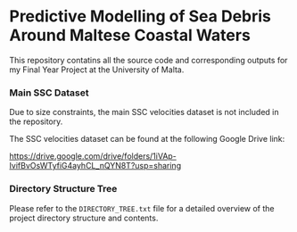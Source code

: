# Predictive Modelling of Sea Debris Around Maltese Coastal Waters

This repository contatins all the source code and corresponding outputs for my Final Year Project at the University of Malta. 

### Main SSC Dataset

Due to size constraints, the main SSC velocities dataset is not included in the repository.

The SSC velocities dataset can be found at the following Google Drive link:

https://drive.google.com/drive/folders/1iVAp-IvifBvOsWTyfiG4ayhCL_nQYN8T?usp=sharing

### Directory Structure Tree

Please refer to the `DIRECTORY_TREE.txt` file for a detailed overview of the project directory structure and contents.
